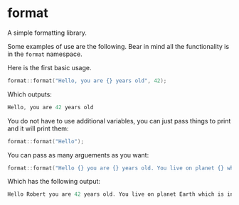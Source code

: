 # format
A simple formatting library.

Some examples of use are the following. Bear in mind all the functionality is in the `format` namespace.

Here is the first basic usage.

```C++
format::format("Hello, you are {} years old", 42);
```
Which outputs:
```C++
Hello, you are 42 years old
```
You do not have to use additional variables, you can just pass things to print and it will print them:
```C++
format::format("Hello");
```
You can pass as many arguements as you want:
```C++
format::format("Hello {} you are {} years old. You live on planet {} which is in the {}.", "Robert", 42, "Earth", "Milky Way");
```
Which has the following output:
```C++
Hello Robert you are 42 years old. You live on planet Earth which is in the Milk Way.
```
